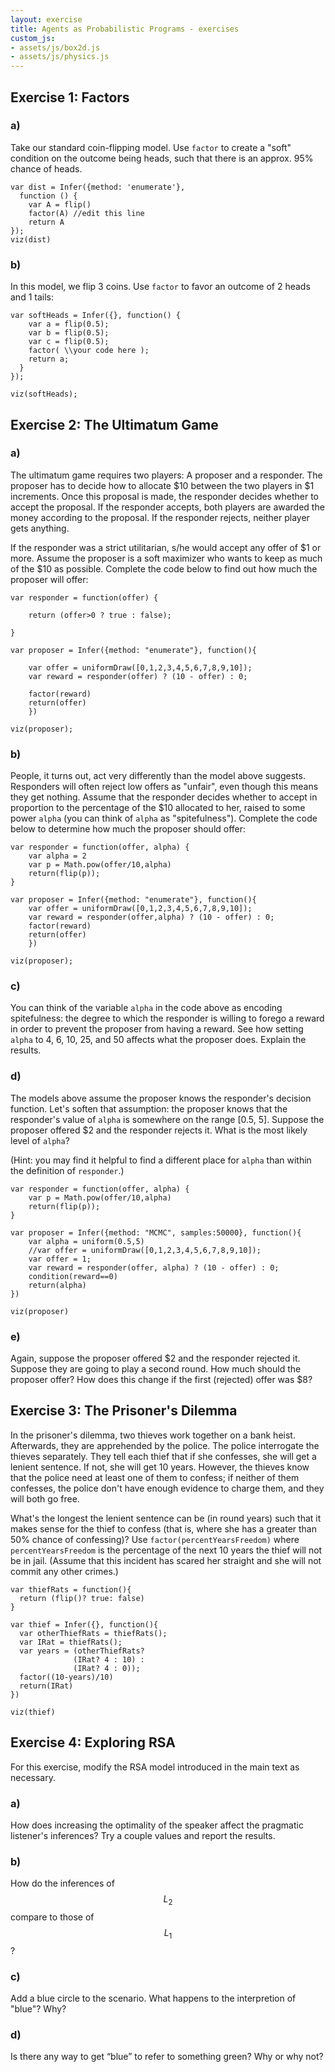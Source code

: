 ```yaml
---
layout: exercise
title: Agents as Probabilistic Programs - exercises
custom_js:
- assets/js/box2d.js
- assets/js/physics.js
---
```


## Exercise 1: Factors

### a)

Take our standard coin-flipping model. Use `factor` to create a "soft" condition on the outcome being heads, such that there is an approx. 95% chance of heads. 

~~~~
var dist = Infer({method: 'enumerate'},
  function () {
    var A = flip()
    factor(A) //edit this line
    return A
});
viz(dist)
~~~~

### b)

In this model, we flip 3 coins. Use `factor` to favor an outcome of 2 heads and 1 tails:

~~~~
var softHeads = Infer({}, function() {
    var a = flip(0.5);
    var b = flip(0.5);
    var c = flip(0.5);
    factor( \\your code here );
    return a;
  }
});

viz(softHeads);
~~~~

## Exercise 2: The Ultimatum Game

### a)

The ultimatum game requires two players: A proposer and a responder. The proposer has to decide how to allocate $10 between the two players in $1 increments. Once this proposal is made, the responder decides whether to accept the proposal. If the responder accepts, both players are awarded the money according to the proposal. If the responder rejects, neither player gets anything.

If the responder was a strict utilitarian, s/he would accept any offer of $1 or more. Assume the proposer is a soft maximizer who wants to keep as much of the $10 as possible. Complete the code below to find out how much the proposer will offer:

~~~~
var responder = function(offer) {    
    
    return (offer>0 ? true : false);
    
}

var proposer = Infer({method: "enumerate"}, function(){
	
	var offer = uniformDraw([0,1,2,3,4,5,6,7,8,9,10]);
	var reward = responder(offer) ? (10 - offer) : 0;
	
	factor(reward)
	return(offer)	
	})

viz(proposer);
~~~~

### b)

People, it turns out, act very differently than the model above suggests. Responders will often reject low offers as "unfair", even though this means they get nothing. Assume that the responder decides whether to accept in proportion to the percentage of the $10 allocated to her, raised to some power `alpha` (you can think of `alpha` as "spitefulness"). Complete the code below to determine how much the proposer should offer:

~~~~
var responder = function(offer, alpha) {    
	var alpha = 2
    var p = Math.pow(offer/10,alpha)
	return(flip(p));
}

var proposer = Infer({method: "enumerate"}, function(){
	var offer = uniformDraw([0,1,2,3,4,5,6,7,8,9,10]);
	var reward = responder(offer,alpha) ? (10 - offer) : 0;
	factor(reward)
	return(offer)	
	})

viz(proposer);
~~~~

### c) 

You can think of the variable `alpha` in the code above as encoding spitefulness: the degree to which the responder is willing to forego a reward in order to prevent the proposer from having a reward. See how setting `alpha` to 4, 6, 10, 25, and 50 affects what the proposer does. Explain the results. 

### d)

The models above assume the proposer knows the responder's decision function. Let's soften that assumption: the proposer knows that the responder's value of `alpha` is somewhere on the range [0.5, 5]. Suppose the proposer offered $2 and the responder rejects it. What is the most likely level of `alpha`?

(Hint: you may find it helpful to find a different place for `alpha` than within the definition of `responder`.)

~~~~
var responder = function(offer, alpha) {    
    var p = Math.pow(offer/10,alpha)
    return(flip(p));
}

var proposer = Infer({method: "MCMC", samples:50000}, function(){
    var alpha = uniform(0.5,5)
    //var offer = uniformDraw([0,1,2,3,4,5,6,7,8,9,10]);
    var offer = 1;
    var reward = responder(offer, alpha) ? (10 - offer) : 0;
    condition(reward==0)
    return(alpha)   
})

viz(proposer)
~~~~

### e)

Again, suppose the proposer offered $2 and the responder rejected it. Suppose they are going to play a second round. How much should the proposer offer? How does this change if the first (rejected) offer was $8?

## Exercise 3: The Prisoner's Dilemma

In the prisoner's dilemma, two thieves work together on a bank heist. Afterwards, they are apprehended by the police. The police interrogate the thieves separately. They tell each thief that if she confesses, she will get a lenient sentence. If not, she will get 10 years. However, the thieves know that the police need at least one of them to confess; if neither of them confesses, the police don't have enough evidence to charge them, and they will both go free. 

What's the longest the lenient sentence can be (in round years) such that it makes sense for the thief to confess (that is, where she has a greater than 50% chance of confessing)? Use `factor(percentYearsFreedom)` where `percentYearsFreedom` is the percentage of the next 10 years the thief will not be in jail. (Assume that this incident has scared her straight and she will not commit any other crimes.)

~~~~
var thiefRats = function(){
  return (flip()? true: false)
}

var thief = Infer({}, function(){
  var otherThiefRats = thiefRats();
  var IRat = thiefRats();
  var years = (otherThiefRats? 
              (IRat? 4 : 10) : 
              (IRat? 4 : 0));
  factor((10-years)/10)
  return(IRat)
})

viz(thief)
~~~~


## Exercise 4: Exploring RSA

For this exercise, modify the RSA model introduced in the main text as necessary.

### a) 

How does increasing the optimality of the speaker affect the pragmatic listener's inferences? Try a couple values and report the results.

### b) 

How do the inferences of $$L_{2}$$ compare to those of $$L_{1}$$?

### c)

Add a blue circle to the scenario. What happens to the interpretion of "blue"? Why? 

### d) 

Is there any way to get “blue” to refer to something green? Why or why not?
